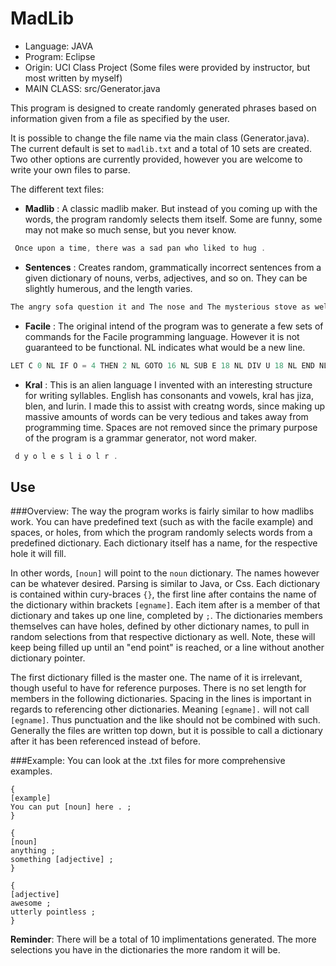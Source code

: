 MadLib
======
* Language: JAVA 
* Program: Eclipse
* Origin: UCI Class Project (Some files were provided by instructor, but most written by myself)
* MAIN CLASS: src/Generator.java

This program is designed to create randomly generated phrases based on information given from a file as specified
by the user.

It is possible to change the file name via the main class (Generator.java). The current default is 
set to `madlib.txt` and a total of 10 sets are created. Two other options are currently provided, however you 
are welcome to write your own files to parse.

The different text files:
* **Madlib** : A classic madlib maker. But instead of you coming up with the words, the program randomly selects them itself.
Some are funny, some may not make so much sense, but you never know.

```java
 Once upon a time, there was a sad pan who liked to hug .
```

* **Sentences** : Creates random, grammatically incorrect sentences from a given dictionary of nouns, verbs, adjectives,
and so on. They can be slightly humerous, and the length varies.

```java
The angry sofa question it and The nose and The mysterious stove as well .
```

* **Facile** : The original intend of the program was to generate a few sets of commands for the Facile programming
language. However it is not guaranteed to be functional. NL indicates what would be a new line.

```java
LET C 0 NL IF O = 4 THEN 2 NL GOTO 16 NL SUB E 18 NL DIV U 18 NL END NL GOSUB 13 NL . NL
```

* **Kral** : This is an alien language I invented with an interesting structure for writing syllables. English has
consonants and vowels, kral has jiza, blen, and lurin. I made this to assist with creatng words, since making up 
massive amounts of words can be very tedious and takes away from programming time. Spaces are not removed since
the primary purpose of the program is a grammar generator, not word maker.

```java
 d y o l e s l i o l r .
```
## Use
###Overview:
The way the program works is fairly similar to how madlibs work. You can have predefined text (such as with the 
facile example) and spaces, or holes, from which the program randomly 
selects words from a predefined dictionary. Each dictionary itself has a name, for the respective hole it will fill.

In other words, `[noun]` will point to the `noun` dictionary. The names however can be whatever desired. Parsing is 
similar to Java, or Css. Each dictionary is contained within cury-braces `{}`, the first line after contains the name
of the dictionary within brackets `[egname]`. Each item after is a member of that dictionary and takes up one line,
completed by `;`. The dictionaries members themselves can have holes, defined by other dictionary names, to pull in 
random selections from that respective dictionary as well. Note, these will keep being filled up until an "end point" is
reached, or a line without another dictionary pointer.

The first dictionary filled is the master one. The name of it is irrelevant, though useful to have for reference 
purposes. There is no set length for members in the following dictionaries. Spacing in the lines is important in 
regards to referencing other dictionaries. Meaning `[egname].` will not call `[egname]`. Thus punctuation and the
like should not be combined with such. Generally the files are written top down, but it is possible to call a dictionary
after it has been referenced instead of before.

###Example: 
You can look at the .txt files for more comprehensive examples.

```madlib
{
[example]
You can put [noun] here . ;
}

{
[noun]
anything ;
something [adjective] ;
}

{
[adjective]
awesome ;
utterly pointless ;
}
```

**Reminder**: There will be a total of 10 implimentations generated. The more selections you have in the dictionaries
the more random it will be.
 
